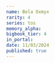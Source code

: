 ```yaml
---
name: Bela Oxmyx
rarity: 4
series: tos
memory_alpha:
bigbook_tier: 4
in_portal:
date: 11/03/2024
published: true
---
```



